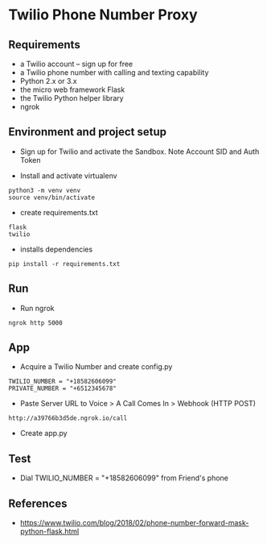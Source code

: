 # Twilio Phone Number Proxy

## Requirements
- a Twilio account – sign up for free
- a Twilio phone number with calling and texting capability
- Python 2.x or 3.x
- the micro web framework Flask
- the Twilio Python helper library
- ngrok

## Environment and project setup
- Sign up for Twilio and activate the Sandbox. Note Account SID and Auth Token

- Install and activate virtualenv
```
python3 -m venv venv
source venv/bin/activate
```

- create requirements.txt
```
flask
twilio
```

- installs dependencies
```
pip install -r requirements.txt
```

## Run
- Run ngrok
```
ngrok http 5000
```

## App
- Acquire a Twilio Number and create config.py
```
TWILIO_NUMBER = "+18582606099"
PRIVATE_NUMBER = "+6512345678"
```

- Paste Server URL to Voice > A Call Comes In > Webhook (HTTP POST)
```
http://a39766b3d5de.ngrok.io/call
```

- Create app.py

## Test
- Dial TWILIO_NUMBER = "+18582606099" from Friend's phone

## References
- https://www.twilio.com/blog/2018/02/phone-number-forward-mask-python-flask.html